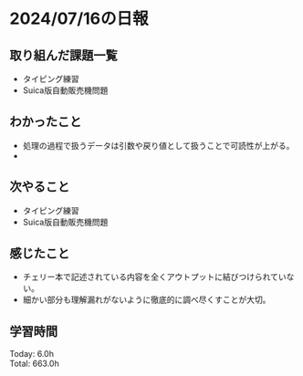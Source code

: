 # 2024/07/16の日報
## 取り組んだ課題一覧
* タイピング練習
* Suica版自動販売機問題
## わかったこと
* 処理の過程で扱うデータは引数や戻り値として扱うことで可読性が上がる。
* 
## 次やること
* タイピング練習
* Suica版自動販売機問題
## 感じたこと
* チェリー本で記述されている内容を全くアウトプットに結びつけられていない。
* 細かい部分も理解漏れがないように徹底的に調べ尽くすことが大切。
## 学習時間
Today: 6.0h<br>
Total: 663.0h

